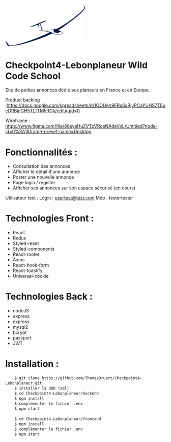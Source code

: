 <img src="https://github.com/ThomasDruart/Checkpoint4-Lebonplaneur/blob/dev/frontend/src/images/gliderLogo.png?raw=true" width="250">

# Checkpoint4-Lebonplaneur Wild Code School

Site de petites annonces dédié aux planeurs en France et en Europe.

Product backlog :https://docs.google.com/spreadsheets/d/1QOUen9ERxSxBjyPCaYUHS7TEueDRBjnGH5TLfTMhROk/edit#gid=0

Wireframe : https://www.figma.com/file/88syeHuZVTzVRceNAdeVxL/Untitled?node-id=0%3A1&frame-preset-name=Desktop


# Fonctionnalités :

- Consultation des annonces
- Afficher le détail d'une annonce
- Poster une nouvelle annonce
- Page login / register
- Afficher ses annonces sur son espace sécurisé (en cours)

Utilisateur test : 
Login : usertest@test.com
Mdp : testertester


# Technologies Front :

- React
- Redux
- Styled-reset
- Styled-components
- React-rooter
- Axios
- React-hook-form
- React-toastify
- Universal-cookie

# Technologies Back :

- nodeJS
- express
- express
- mysql2
- bcrypt
- passport
- JWT

# Installation :

```
    $ git clone https://github.com/ThomasDruart/Checkpoint4-Lebonplaneur.git
    $ installer la BDD (sql)
    $ cd Checkpoint4-Lebonplaneur/backend
    $ npm install
    $ complémenter le fichier .env
    $ npm start
    
    $ cd Checkpoint4-Lebonplaneur/frontend
    $ npm install
    $ complémenter le fichier .env
    $ npm start
```
